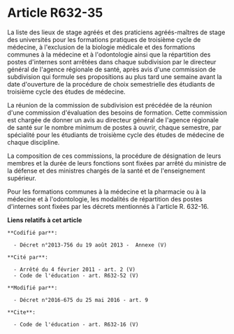 # Article R632-35

La liste des lieux de stage agréés et des praticiens agréés-maîtres de stage des universités pour les formations pratiques de
troisième cycle de médecine, à l'exclusion de la biologie médicale et des formations communes à la médecine et à
l'odontologie ainsi que la répartition des postes d'internes sont arrêtées dans chaque subdivision par le directeur général
de l'agence régionale de santé, après avis d'une commission de subdivision qui formule ses propositions au plus tard une
semaine avant la date d'ouverture de la procédure de choix semestrielle des étudiants de troisième cycle des études de
médecine. 

La réunion de la commission de subdivision est précédée de la réunion d'une commission d'évaluation des besoins de formation.
Cette commission est chargée de donner un avis au directeur général de l'agence régionale de santé sur le nombre minimum de
postes à ouvrir, chaque semestre, par spécialité pour les étudiants de troisième cycle des études de médecine de chaque
discipline. 

La composition de ces commissions, la procédure de désignation de leurs membres et la durée de leurs fonctions sont fixées
par arrêté du ministre de la défense et des ministres chargés de la santé et de l'enseignement supérieur. 

Pour les formations communes à la médecine et la pharmacie ou à la médecine et à l'odontologie, les modalités de répartition
des postes d'internes sont fixées par les décrets mentionnés à l'article R. 632-16.

**Liens relatifs à cet article**

	**Codifié par**:

	  - Décret n°2013-756 du 19 août 2013 -  Annexe (V)

	**Cité par**:

	  - Arrêté du 4 février 2011 - art. 2 (V)
	  - Code de l'éducation - art. R632-52 (V)

	**Modifié par**:

	  - Décret n°2016-675 du 25 mai 2016 - art. 9

	**Cite**:

	  - Code de l'éducation - art. R632-16 (V)
